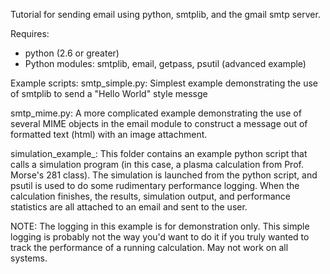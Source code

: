 Tutorial for sending email using python, smtplib, and the gmail smtp server.

Requires:
 - python (2.6 or greater)
 - Python modules: smtplib, email, getpass, psutil (advanced example)

Example scripts:
smtp_simple.py: Simplest example demonstrating the use of smtplib to send a
                "Hello World" style messge

smtp_mime.py: A more complicated example demonstrating the use of several MIME
              objects in the email module to construct a message out of 
              formatted text (html) with an image attachment.

simulation_example_:
  This folder contains an example python script that calls a simulation program
  (in this case, a plasma calculation from Prof. Morse's 281 class). The 
  simulation is launched from the python script, and psutil is used to do some
  rudimentary performance logging. When the calculation finishes, the results,
  simulation output, and performance statistics are all attached to an email
  and sent to the user.

  NOTE: The logging in this example is for demonstration only. This simple 
  logging is probably not the way you'd want to do it if you truly wanted to
  track the performance of a running calculation. May not work on all systems.
